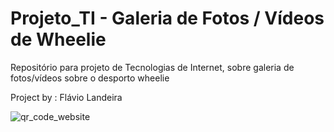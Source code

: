 # Projeto_TI - Galeria de Fotos / Vídeos de Wheelie

Repositório para projeto de Tecnologias de Internet, sobre galeria de fotos/vídeos sobre o desporto wheelie

Project by : Flávio Landeira

![qr_code_website](https://github.com/FlavioLandeira/Projeto_TI/assets/148778573/eeea07d2-b6df-4ce9-aa73-c61fc75403d8)


